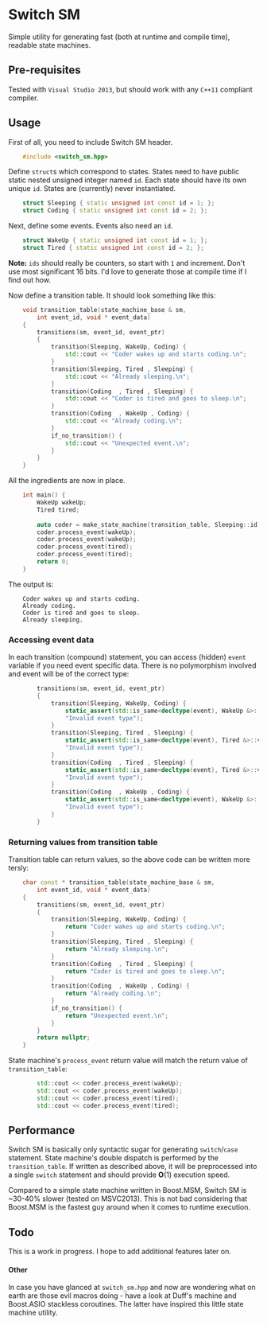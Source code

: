 # Switch SM

Simple utility for generating fast (both at runtime and compile time), readable
state machines.

## Pre-requisites

Tested with `Visual Studio 2013`, but should work with any `C++11` compliant
compiler.

## Usage

First of all, you need to include Switch SM header.

``` cpp
    #include <switch_sm.hpp>
```

Define `struct`s which correspond to states. States need to have public static
nested unsigned integer named `id`. Each state should have its own unique `id`.
States are (currently) never instantiated.

``` cpp
    struct Sleeping { static unsigned int const id = 1; };
    struct Coding { static unsigned int const id = 2; };
```

Next, define some events. Events also need an `id`.

``` cpp
    struct WakeUp { static unsigned int const id = 1; };
    struct Tired { static unsigned int const id = 2; };
```
    
**Note:** `ids` should really be counters, so start with `1` and increment.
Don't use most significant 16 bits. I'd love to generate those at compile
time if I find out how.
    
Now define a transition table. It should look something like this:

``` cpp
    void transition_table(state_machine_base & sm,
        int event_id, void * event_data)
    {
        transitions(sm, event_id, event_ptr)
        {
            transition(Sleeping, WakeUp, Coding) {
                std::cout << "Coder wakes up and starts coding.\n";
            }
            transition(Sleeping, Tired , Sleeping) {
                std::cout << "Already sleeping.\n";
            }
            transition(Coding  , Tired , Sleeping) {
                std::cout << "Coder is tired and goes to sleep.\n";
            }
            transition(Coding  , WakeUp , Coding) {
                std::cout << "Already coding.\n";
            }
            if_no_transition() {
                std::cout << "Unexpected event.\n";
            }
        }
    }
```

All the ingredients are now in place.

``` cpp
    int main() {
        WakeUp wakeUp;
        Tired tired;
        
        auto coder = make_state_machine(transition_table, Sleeping::id);
        coder.process_event(wakeUp);
        coder.process_event(wakeUp);
        coder.process_event(tired);
        coder.process_event(tired);
        return 0;
    }
```

The output is:

``` console
    Coder wakes up and starts coding.
    Already coding.
    Coder is tired and goes to sleep.
    Already sleeping.
```

### Accessing event data

In each transition (compound) statement, you can access (hidden) `event`
variable if you need event specific data. There is no polymorphism involved
and event will be of the correct type:

``` cpp
        transitions(sm, event_id, event_ptr)
        {
            transition(Sleeping, WakeUp, Coding) {
                static_assert(std::is_same<decltype(event), WakeUp &>::value,
                "Invalid event type");
            }
            transition(Sleeping, Tired , Sleeping) {
                static_assert(std::is_same<decltype(event), Tired &>::value,
                "Invalid event type");
            }
            transition(Coding  , Tired , Sleeping) {
                static_assert(std::is_same<decltype(event), Tired &>::value,
                "Invalid event type");
            }
            transition(Coding  , WakeUp , Coding) {
                static_assert(std::is_same<decltype(event), WakeUp &>::value,
                "Invalid event type");
            }
        }
```

### Returning values from transition table

Transition table can return values, so the above code can be written more tersly:

``` cpp
    char const * transition_table(state_machine_base & sm,
        int event_id, void * event_data)
    {
        transitions(sm, event_id, event_ptr)
        {
            transition(Sleeping, WakeUp, Coding) {
                return "Coder wakes up and starts coding.\n";
            }
            transition(Sleeping, Tired , Sleeping) {
                return "Already sleeping.\n";
            }
            transition(Coding  , Tired , Sleeping) {
                return "Coder is tired and goes to sleep.\n";
            }
            transition(Coding  , WakeUp , Coding) {
                return "Already coding.\n";
            }
            if_no_transition() {
                return "Unexpected event.\n";
            }
        }
        return nullptr;
    }
```

State machine's `process_event` return value will match the return value of
`transition_table`:

``` cpp
        std::cout << coder.process_event(wakeUp);
        std::cout << coder.process_event(wakeUp);
        std::cout << coder.process_event(tired);
        std::cout << coder.process_event(tired);
```

## Performance

Switch SM is basically only syntactic sugar for generating `switch`/`case`
statement. State machine's double dispatch is performed by the `transition_table`.
If written as described above, it will be preprocessed into a single `switch`
statement and should provide **O**(1) execution speed.

Compared to a simple state machine written in Boost.MSM, Switch SM is ~30-40%
slower (tested on MSVC2013).
This is not bad considering that Boost.MSM is the fastest guy around when it
comes to runtime execution.

## Todo

This is a work in progress. I hope to add additional features later on.

#### Other

In case you have glanced at `switch_sm.hpp` and now are wondering what on earth
are those evil macros doing - have a look at Duff's machine and Boost.ASIO
stackless coroutines. The latter have inspired this little state machine
utility.



